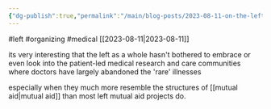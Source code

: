 ```yaml
---
{"dg-publish":true,"permalink":"/main/blog-posts/2023-08-11-on-the-left-and-pointedly-ignoring-patient-led-research-and-community-care-as-left-movements/","noteIcon":""}
---
```


#left #organizing #medical
[[2023-08-11\|2023-08-11]]

its very interesting that the left as a whole hasn't bothered to embrace or even look into the patient-led medical research and care communities where doctors have largely abandoned the 'rare' illnesses

especially when they much more resemble the structures of [[mutual aid\|mutual aid]] than most left mutual aid projects do.